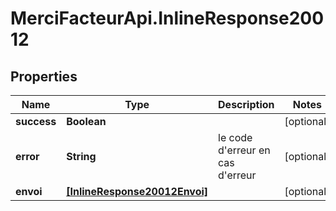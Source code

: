 # MerciFacteurApi.InlineResponse20012

## Properties
Name | Type | Description | Notes
------------ | ------------- | ------------- | -------------
**success** | **Boolean** |  | [optional] 
**error** | **String** | le code d&#x27;erreur en cas d&#x27;erreur | [optional] 
**envoi** | [**[InlineResponse20012Envoi]**](InlineResponse20012Envoi.md) |  | [optional] 
